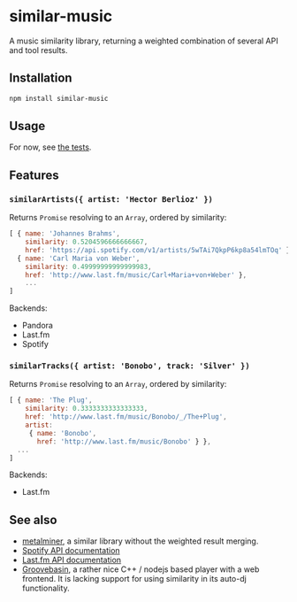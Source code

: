 # similar-music
A music similarity library, returning a weighted combination of several API and tool results.

## Installation

```bash
npm install similar-music
```

## Usage

For now, see [the tests](test/index.js).

## Features

### `similarArtists({ artist: 'Hector Berlioz' })`

Returns `Promise` resolving to an `Array`, ordered by similarity:

```javascript
[ { name: 'Johannes Brahms',
    similarity: 0.5204596666666667,
    href: 'https://api.spotify.com/v1/artists/5wTAi7QkpP6kp8a54lmTOq' },
  { name: 'Carl Maria von Weber',
    similarity: 0.49999999999999983,
    href: 'http://www.last.fm/music/Carl+Maria+von+Weber' },
	...
]
```

Backends:
- Pandora
- Last.fm
- Spotify

### `similarTracks({ artist: 'Bonobo', track: 'Silver' })`

Returns `Promise` resolving to an `Array`, ordered by similarity:

```javascript
[ { name: 'The Plug',
    similarity: 0.3333333333333333,
    href: 'http://www.last.fm/music/Bonobo/_/The+Plug',
    artist: 
     { name: 'Bonobo',
       href: 'http://www.last.fm/music/Bonobo' } },
  ...
]
```

Backends:
- Last.fm

## See also
- [metalminer](https://github.com/sjaak666/metalminer), a similar library
    without the weighted result merging.
- [Spotify API documentation](https://developer.spotify.com/web-api/)
- [Last.fm API documentation](http://www.last.fm/api/show/artist.getSimilar)
- [Groovebasin](https://github.com/andrewrk/groovebasin), a rather nice
    C++ / nodejs based player with a web frontend. It is lacking support for
    using similarity in its auto-dj functionality.
